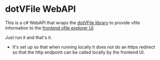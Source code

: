 # dotVFile WebAPI

This is a c# WebAPI that wraps the [dotVFile library](https://github.com/wdorsey/dotVFile/tree/master/dotVFile) to provide vfile information to the [frontend vfile explorer UI](https://github.com/wdorsey/dotVFile/tree/master/vfile-ui).

Just run it and that's it.
- It's set up so that when running locally it does not do an https redirect so that the http endpoint can be called locally by the frontend UI.